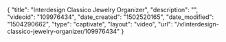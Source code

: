 {
    "title": "Interdesign Classico Jewelry Organizer",
    "description": "",
    "videoid": "109976434",
    "date_created": "1502520165",
    "date_modified": "1504290662",
    "type": "captivate",
    "layout": "video",
    "url": "\/v\/interdesign-classico-jewelry-organizer\/109976434"
}
